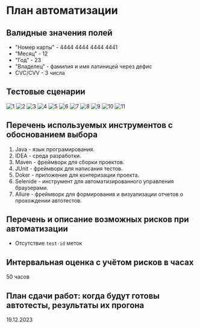 # План автоматизации

## Валидные значения полей

  - "Номер карты" - 4444 4444 4444 4441
  - "Месяц" - 12
  - "Год" - 23
  - "Владелец" - фамилия и имя латиницей через дефис
  - CVC/CVV - 3 числа

## Тестовые сценарии

![1](https://github.com/Anna-Belyaeva/Diplom/assets/105930064/48e66f47-4334-4f81-bdf0-926e52b20f0b)
![2](https://github.com/Anna-Belyaeva/Diplom/assets/105930064/cc1de2cf-f062-4320-99ed-7b4306b55068)
![3](https://github.com/Anna-Belyaeva/Diplom/assets/105930064/1e4bd5c5-e8de-4a08-81f3-5c07de7510ac)
![4](https://github.com/Anna-Belyaeva/Diplom/assets/105930064/6d201dc4-b80d-4763-bf33-27a7de15ae50)
![5](https://github.com/Anna-Belyaeva/Diplom/assets/105930064/84532a30-714f-4673-97e3-9453aec98da7)
![6](https://github.com/Anna-Belyaeva/Diplom/assets/105930064/3e7bc1bc-0f9b-4605-9bce-3b72645b11eb)
![7](https://github.com/Anna-Belyaeva/Diplom/assets/105930064/6c9cf83c-8c59-4151-a391-48159c91fc57)
![8](https://github.com/Anna-Belyaeva/Diplom/assets/105930064/d8f02d9e-2f9e-45d2-9de5-ab4e1cc4f951)
![9](https://github.com/Anna-Belyaeva/Diplom/assets/105930064/28dbd0d8-ae90-427d-95ea-49551725b9be)
![10](https://github.com/Anna-Belyaeva/Diplom/assets/105930064/4df52191-3070-41a6-b107-b554f0ff7059)
![11](https://github.com/Anna-Belyaeva/Diplom/assets/105930064/012ea44b-19b7-4ab1-8ecf-f284850b2a38)

## Перечень используемых инструментов с обоснованием выбора
1. Java - язык програмирования.
2. IDEA - среда разработки.
3. Maven - фреймворк для сборки проектов.
4. JUnit - фреймворк для написания тестов.
5. Doker - приложение для контеризации проекта.
6. Selenide - инструмент для автоматизированного управления браузерами.
7. Allure - фреймворк для формирования и визуализации отчетов о прохождении автотестов.

## Перечень и описание возможных рисков при автоматизации
+ Отсутствие `test-id` меток

## Интервальная оценка с учётом рисков в часах
50 часов

## План сдачи работ: когда будут готовы автотесты, результаты их прогона
19.12.2023
